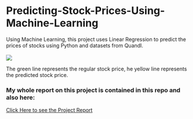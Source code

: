 # Predicting-Stock-Prices-Using-Machine-Learning
Using Machine Learning, this project uses Linear Regression to predict the prices of stocks using Python and datasets from Quandl. <br><br>
<img src="https://i.imgur.com/Z2G7J2P.png"/>

The green line represents the regular stock price, he yellow line represents the predicted stock price.
### My whole report on this project is contained in this repo and also here: <br>
<a href="https://drive.google.com/file/d/14-9Zt1SA4GhmhFiM0dk1bEjZQNjpPFTO/view?usp=sharing">Click Here to see the Project Report<a/>
